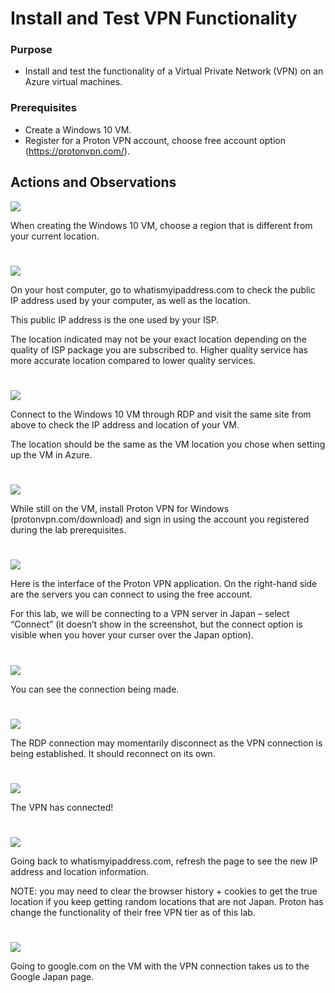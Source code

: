 # Install and Test VPN Functionality

<h3>Purpose</h3>

- Install and test the functionality of a Virtual Private Network (VPN) on an Azure virtual machines.

<h3>Prerequisites</h3>

- Create a Windows 10 VM.
- Register for a Proton VPN account, choose free account option (https://protonvpn.com/).

<h2>Actions and Observations</h2>

<img src="https://raw.githubusercontent.com/melisaaaaaaaaa-er/vpn-functionality-images/main/0.png"/>

When creating the Windows 10 VM, choose a region that is different from your current location.

#
<img src="https://raw.githubusercontent.com/melisaaaaaaaaa-er/vpn-functionality-images/main/1.png"/>

On your host computer, go to whatismyipaddress.com to check the public IP address used by your computer, as well as the location.

This public IP address is the one used by your ISP.

The location indicated may not be your exact location depending on the quality of ISP package you are subscribed to. Higher quality service has more accurate location compared to lower quality services.

#
<img src="https://raw.githubusercontent.com/melisaaaaaaaaa-er/vpn-functionality-images/main/2.png"/>

Connect to the Windows 10 VM through RDP and visit the same site from above to check the IP address and location of your VM.

The location should be the same as the VM location you chose when setting up the VM in Azure.

#
<img src="https://raw.githubusercontent.com/melisaaaaaaaaa-er/vpn-functionality-images/main/3.png"/>

While still on the VM, install Proton VPN for Windows (protonvpn.com/download) and sign in using the account you registered during the lab prerequisites.

#
<img src="https://raw.githubusercontent.com/melisaaaaaaaaa-er/vpn-functionality-images/main/4.png"/>

Here is the interface of the Proton VPN application. On the right-hand side are the servers you can connect to using the free account. 

For this lab, we will be connecting to a VPN server in Japan – select “Connect” (it doesn’t show in the screenshot, but the connect option is visible when you hover your curser over the Japan option).

#
<img src="https://raw.githubusercontent.com/melisaaaaaaaaa-er/vpn-functionality-images/main/5.png"/>

You can see the connection being made.

#
<img src="https://raw.githubusercontent.com/melisaaaaaaaaa-er/vpn-functionality-images/main/6.png"/>

The RDP connection may momentarily disconnect as the VPN connection is being established. It should reconnect on its own.

#
<img src="https://raw.githubusercontent.com/melisaaaaaaaaa-er/vpn-functionality-images/main/7.png"/>

The VPN has connected!

#
<img src="https://raw.githubusercontent.com/melisaaaaaaaaa-er/vpn-functionality-images/main/8.png"/>

Going back to whatismyipaddress.com, refresh the page to see the new IP address and location information.

NOTE: you may need to clear the browser history + cookies to get the true location if you keep getting random locations that are not Japan. Proton has change the functionality of their free VPN tier as of this lab.

#
<img src="https://raw.githubusercontent.com/melisaaaaaaaaa-er/vpn-functionality-images/main/9.png"/>

Going to google.com on the VM with the VPN connection takes us to the Google Japan page.
